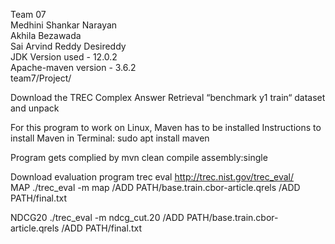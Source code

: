 Team 07  
Medhini Shankar Narayan  
Akhila Bezawada  
Sai Arvind Reddy Desireddy  
JDK Version used - 12.0.2  
Apache-maven version - 3.6.2  
team7/Project/  

Download the TREC Complex Answer Retrieval “benchmark y1 train“ dataset and unpack

For this program to work on Linux, Maven has to be installed
Instructions to install Maven in Terminal:
sudo apt install maven

Program gets complied by
mvn clean compile assembly:single


Download evaluation program trec eval
http://trec.nist.gov/trec_eval/  
MAP
./trec_eval -m map /ADD PATH/base.train.cbor-article.qrels /ADD PATH/final.txt 

NDCG20
./trec_eval -m ndcg_cut.20 /ADD PATH/base.train.cbor-article.qrels /ADD PATH/final.txt 

